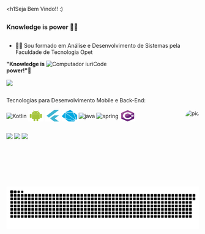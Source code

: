 <h1Seja Bem Vindo!! :)</h1>
##

<h3>Knowledge is power 🚀🚀</h3>

##

- 👨‍🎓 Sou formado em Análise e Desenvolvimento de Sistemas pela Faculdade de Tecnologia Opet

<img src="https://raw.githubusercontent.com/MicaelliMedeiros/micaellimedeiros/master/image/computer-illustration.png" min-width="400px" max-width="400px" width="400px" align="right" alt="Computador iuriCode">


<b>"Knowledge is power!"</b>🚀



<a href=""> <img align="center" src="https://github-readme-stats-sigma-five.vercel.app/api/top-langs/?username=matheus-commit&theme=react&line_height=40&hide=css"/> </a>
  
  ##
  
</div>
 
  </div>
  Tecnologias para Desenvolvimento Mobile e Back-End: <br>
<div style="display: inline_block"><br>
  <img align="center" alt="Kotlin" height="30" width="40" src="https://cdn.jsdelivr.net/gh/devicons/devicon/icons/kotlin/kotlin-original.svg" >
  <img align="center" alt="android" height="30" width="40" src="https://raw.githubusercontent.com/devicons/devicon/master/icons/android/android-plain.svg">
   <img align="center" alt="flutter" height="30" width="40" src="https://raw.githubusercontent.com/devicons/devicon/master/icons/flutter/flutter-plain.svg">
   <img align="center" alt="dart" height="30" width="40" src="https://raw.githubusercontent.com/devicons/devicon/master/icons/dart/dart-plain.svg">
   <img align="center" alt="java" height="30" width="40" src="https://cdn.jsdelivr.net/gh/devicons/devicon/icons/java/java-original.svg">
    <img align="center" alt="spring" height="30" width="40" src="https://cdn.jsdelivr.net/gh/devicons/devicon/icons/spring/spring-original.svg">
  <img align="center" alt="Csharp" height="30" width="40" src="https://raw.githubusercontent.com/devicons/devicon/master/icons/csharp/csharp-original.svg">
  <img align="right" alt="pic" height="200" style="border-radius:50px;" src="https://camo.githubusercontent.com/2bb027226280084c5edab512b6817ac84989a3f5113a088b77ee23a986bcb50f/68747470733a2f2f632e74656e6f722e636f6d2f703749677753313756307341414141432f72746a2d7269636b2d616e642d6d6f7274792e676966">
</div>

##
 
<div> 
  
  <a href="https://instagram.com/matheus.git" target="new_blank"><img src="https://img.shields.io/badge/-Instagram-%23E4405F?style=for-the-badge&logo=instagram&logoColor=white" target="_blank"></a>
  <a href = "mailto:matheusnunes67@gmail.com"><img src="https://img.shields.io/badge/-Gmail-%23333?style=for-the-badge&logo=gmail&logoColor=white" target="_blank"></a>
  <a href="https://www.linkedin.com/in/matheus-nunes-b1a33b1b7/" target="_blank"><img src="https://img.shields.io/badge/-LinkedIn-%230077B5?style=for-the-badge&logo=linkedin&logoColor=white" target="_blank"></a> 
  
  ![Snake animation](https://github.com/Matheus-commit/Matheus-commit/blob/output/github-contribution-grid-snake.svg)
  
</div>


  
